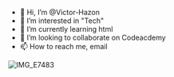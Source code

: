 - 👋 Hi, I’m @Victor-Hazon
- 👀 I’m interested in "Tech"
- 🌱 I’m currently learning html
- 💞️ I’m looking to collaborate on Codeacdemy
- 📫 How to reach me, email

<!---
Victor-Hazon/Victor-Hazon is a ✨ special ✨ repository because its `README.md` (this file) appears on your GitHub profile.
You can click the Preview link to take a look at your changes.
--->
![IMG_E7483](https://user-images.githubusercontent.com/109555303/189527031-2e7e3df2-5638-4b79-8f9d-19ddb9bc1954.JPG)

